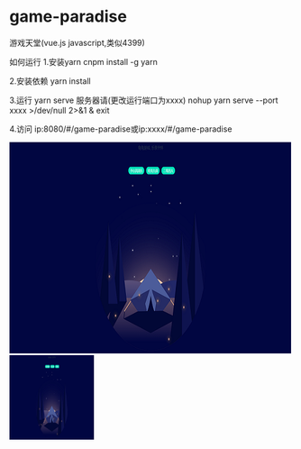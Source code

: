 # game-paradise
游戏天堂(vue.js javascript,类似4399)


如何运行
1.安装yarn
cnpm install -g yarn

2.安装依赖
yarn install

3.运行
yarn serve      服务器请(更改运行端口为xxxx)  nohup yarn serve --port xxxx >/dev/null 2>&1 & exit

4.访问 ip:8080/#/game-paradise或ip:xxxx/#/game-paradise



![image](http://github.com/interpidtjuniversity/game-paradise/raw/master/images/1.png)
<img width="150" height="150" src="http://github.com/interpidtjuniversity/game-paradise/raw/master/images/1.png"/>


